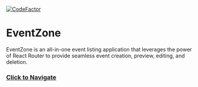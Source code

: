 [![CodeFactor](https://www.codefactor.io/repository/github/orcungurer/eventzone/badge)](https://www.codefactor.io/repository/github/orcungurer/eventzone)

# EventZone
EventZone is an all-in-one event listing application that leverages the power of React Router to provide seamless event creation, preview, editing, and deletion.
### [Click to Navigate](https://orcungurer.github.io/eventzone/)